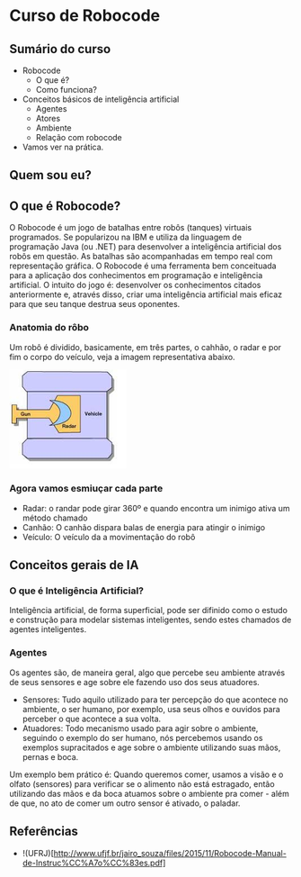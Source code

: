 # Curso de Robocode

## Sumário do curso
  - Robocode
    - O que é?
    - Como funciona?
  - Conceitos básicos de inteligência artificial
    - Agentes
    - Atores
    - Ambiente
    - Relação com robocode
   - Vamos ver na prática.
## Quem sou eu?


## O que é Robocode?
O Robocode é um jogo de batalhas entre robôs (tanques) virtuais programados. Se popularizou na IBM e utiliza da linguagem de programação Java (ou .NET) para desenvolver a inteligência artificial dos robôs em questão. As batalhas são acompanhadas em tempo real com representação gráfica. O Robocode é uma ferramenta bem conceituada para a aplicação dos conhecimentos em programação e inteligência artificial. O intuito do jogo é: desenvolver os conhecimentos citados anteriormente e, através disso, criar uma inteligência artificial mais eficaz para que seu tanque destrua seus oponentes.
### Anatomia do rôbo
Um robô é dividido, basicamente, em três partes, o cahhão, o radar e por fim o corpo do veículo, veja a imagem representativa abaixo.

![anatomia_robo](anatomia-robo.jpg)

### Agora vamos esmiuçar cada parte
  - Radar: o randar pode girar 360º e quando encontra um inimigo ativa um método chamado
  - Canhão: O canhão dispara balas de energia para atingir o inimigo
  - Veículo: O veículo da a movimentação do robô

## Conceitos gerais de IA
### O que é Inteligência Artificial?

Inteligência artificial, de forma superficial, pode ser difinido como o estudo e construção para modelar sistemas inteligentes, sendo estes chamados de agentes inteligentes.

### Agentes

Os agentes são, de maneira geral, algo que percebe seu ambiente através de seus sensores e age sobre ele fazendo uso dos seus atuadores.
  - Sensores: Tudo aquilo utilizado para ter percepção do que acontece no ambiente, o ser humano, por exemplo, usa seus olhos e ouvidos para perceber o que acontece a sua volta.
  - Atuadores: Todo mecanismo usado para agir sobre o ambiente, seguindo o exemplo do ser humano, nós percebemos usando os exemplos supracitados e age sobre o ambiente utilizando suas mãos, pernas e boca.

Um exemplo bem prático é: Quando queremos comer, usamos a visão e o olfato (sensores) para verificar se o alimento não está estragado, então utilizando das mãos e da boca atuamos sobre o ambiente pra comer - além de que, no ato de comer um outro sensor é ativado, o paladar.

## Referências
  - !(UFRJ)[http://www.ufjf.br/jairo_souza/files/2015/11/Robocode-Manual-de-Instruc%CC%A7o%CC%83es.pdf]
